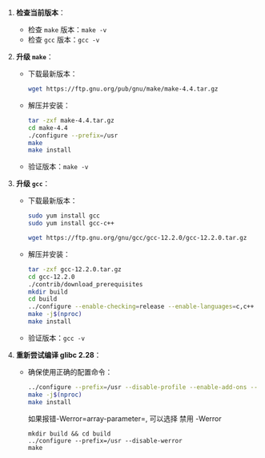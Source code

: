 1. **检查当前版本**：
   - 检查 `make` 版本：`make -v`
   - 检查 `gcc` 版本：`gcc -v`

2. **升级 `make`**：
   - 下载最新版本：
     ```bash
     wget https://ftp.gnu.org/pub/gnu/make/make-4.4.tar.gz
     ```
   - 解压并安装：
     ```bash
     tar -zxf make-4.4.tar.gz
     cd make-4.4
     ./configure --prefix=/usr
     make
     make install
     ```
   - 验证版本：`make -v`

3. **升级 `gcc`**：
   - 下载最新版本：
     ```bash
	 sudo yum install gcc
	 sudo yum install gcc-c++
	 
     wget https://ftp.gnu.org/gnu/gcc/gcc-12.2.0/gcc-12.2.0.tar.gz
     ```
   - 解压并安装：
     ```bash
     tar -zxf gcc-12.2.0.tar.gz
     cd gcc-12.2.0
     ./contrib/download_prerequisites
     mkdir build
     cd build
     ../configure --enable-checking=release --enable-languages=c,c++ --disable-multilib  --prefix=/opt/gcc-12.2.0
     make -j$(nproc)
     make install
     ```
   - 验证版本：`gcc -v`

4. **重新尝试编译 glibc 2.28**：
   - 确保使用正确的配置命令：
     ```bash
     ../configure --prefix=/usr --disable-profile --enable-add-ons --with-headers=/usr/include --with-binutils=/usr/bin
     make -j$(nproc)
     make install
     ```
     如果报错-Werror=array-parameter=, 可以选择 禁用 -Werror
     ```
     mkdir build && cd build
     ../configure --prefix=/usr --disable-werror
     make
     ```
